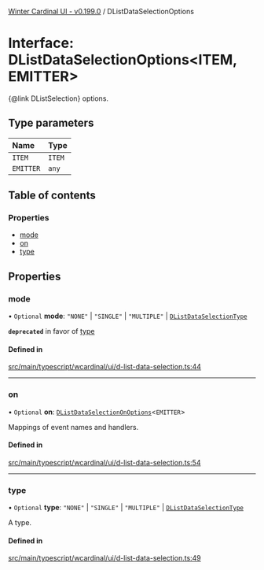 [Winter Cardinal UI - v0.199.0](../index.md) / DListDataSelectionOptions

# Interface: DListDataSelectionOptions<ITEM, EMITTER\>

{@link DListSelection} options.

## Type parameters

| Name | Type |
| :------ | :------ |
| `ITEM` | `ITEM` |
| `EMITTER` | `any` |

## Table of contents

### Properties

- [mode](DListDataSelectionOptions.md#mode)
- [on](DListDataSelectionOptions.md#on)
- [type](DListDataSelectionOptions.md#type)

## Properties

### mode

• `Optional` **mode**: ``"NONE"`` \| ``"SINGLE"`` \| ``"MULTIPLE"`` \| [`DListDataSelectionType`](../index.md#dlistdataselectiontype)

**`deprecated`** in favor of [type](DListDataSelectionOptions.md#type)

#### Defined in

[src/main/typescript/wcardinal/ui/d-list-data-selection.ts:44](https://github.com/winter-cardinal/winter-cardinal-ui/blob/v0.199.0/src/main/typescript/wcardinal/ui/d-list-data-selection.ts#L44)

___

### on

• `Optional` **on**: [`DListDataSelectionOnOptions`](DListDataSelectionOnOptions.md)<`EMITTER`\>

Mappings of event names and handlers.

#### Defined in

[src/main/typescript/wcardinal/ui/d-list-data-selection.ts:54](https://github.com/winter-cardinal/winter-cardinal-ui/blob/v0.199.0/src/main/typescript/wcardinal/ui/d-list-data-selection.ts#L54)

___

### type

• `Optional` **type**: ``"NONE"`` \| ``"SINGLE"`` \| ``"MULTIPLE"`` \| [`DListDataSelectionType`](../index.md#dlistdataselectiontype)

A type.

#### Defined in

[src/main/typescript/wcardinal/ui/d-list-data-selection.ts:49](https://github.com/winter-cardinal/winter-cardinal-ui/blob/v0.199.0/src/main/typescript/wcardinal/ui/d-list-data-selection.ts#L49)
